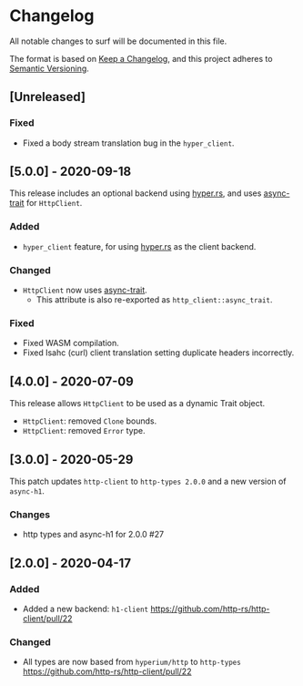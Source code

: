 # Changelog

All notable changes to surf will be documented in this file.

The format is based on [Keep a Changelog](https://keepachangelog.com/en/1.0.0/),
and this project adheres to [Semantic Versioning](https://book.async.rs/overview/stability-guarantees.html).

## [Unreleased]

### Fixed
- Fixed a body stream translation bug in the `hyper_client`.

## [5.0.0] - 2020-09-18

This release includes an optional backend using [hyper.rs](https://hyper.rs/), and uses [async-trait](https://crates.io/crates/async-trait) for `HttpClient`.

### Added
- `hyper_client` feature, for using [hyper.rs](https://hyper.rs/) as the client backend.

### Changed
- `HttpClient` now uses [async-trait](https://crates.io/crates/async-trait).
    - This attribute is also re-exported as `http_client::async_trait`.

### Fixed
- Fixed WASM compilation.
- Fixed Isahc (curl) client translation setting duplicate headers incorrectly.

## [4.0.0] - 2020-07-09

This release allows `HttpClient` to be used as a dynamic Trait object.

- `HttpClient`: removed `Clone` bounds.
- `HttpClient`: removed `Error` type.

## [3.0.0] - 2020-05-29

This patch updates `http-client` to `http-types 2.0.0` and a new version of `async-h1`.

### Changes
- http types and async-h1 for 2.0.0 #27

## [2.0.0] - 2020-04-17

### Added
- Added a new backend: `h1-client` https://github.com/http-rs/http-client/pull/22

### Changed
- All types are now based from `hyperium/http` to `http-types` https://github.com/http-rs/http-client/pull/22
